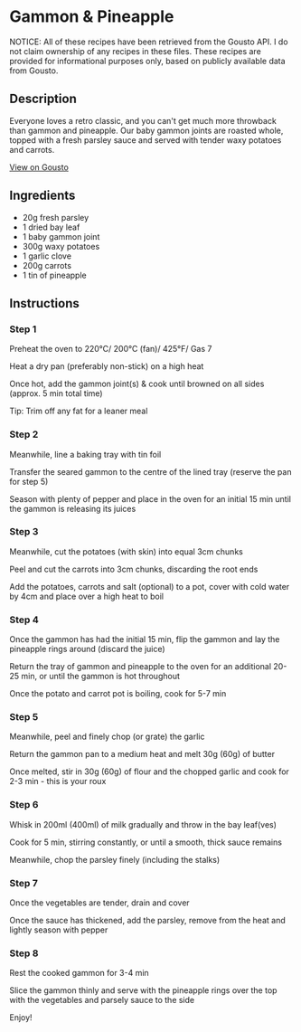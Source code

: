 # Gammon & Pineapple

NOTICE: All of these recipes have been retrieved from the Gousto API. I do not claim ownership of any recipes in these files. These recipes are provided for informational purposes only, based on publicly available data from Gousto.

## Description

Everyone loves a retro classic, and you can't get much more throwback than gammon and pineapple. Our baby gammon joints are roasted whole, topped with a fresh parsley sauce and served with tender waxy potatoes and carrots.

[View on Gousto](https://www.gousto.co.uk/recipes/cookbook/gammon-pineapple)

## Ingredients

- 20g fresh parsley
- 1 dried bay leaf
- 1 baby gammon joint
- 300g waxy potatoes
- 1 garlic clove
- 200g carrots
- 1 tin of pineapple

## Instructions


### Step 1

Preheat the oven to 220&deg;C/ 200&deg;C (fan)/ 425&deg;F/ Gas 7


Heat a dry pan (preferably non-stick) on a high heat


Once hot, add the gammon joint<span class="text-danger">(s)</span> &amp; cook until browned on all sides (approx. 5 min total time)


Tip: Trim off any fat for a leaner meal


### Step 2

Meanwhile, line a baking tray with tin foil


Transfer the seared gammon to the centre of the lined tray (reserve the pan for step 5)


Season with plenty of pepper and place in the oven for an initial 15 min until the gammon is releasing its juices


### Step 3

Meanwhile, cut the potatoes (with skin) into equal 3cm chunks


Peel and cut the carrots into 3cm chunks, discarding the root ends


Add the potatoes, carrots and salt (optional) to a pot, cover with cold water by 4cm and place over a high heat to boil


### Step 4

Once the gammon has had the initial 15 min, flip the gammon and lay the pineapple rings around (discard the juice)


Return the tray of gammon and pineapple to the oven for an additional 20-25 min, or until the gammon is hot throughout


Once the potato and carrot pot is boiling, cook for 5-7 min


### Step 5

Meanwhile, peel and finely chop (or grate) the garlic


Return the gammon pan to a medium heat and melt 30g <span class="text-danger">(60g)</span> of butter


Once melted, stir in 30g <span class="text-danger">(60g)</span> of flour and the chopped garlic and cook for 2-3 min - this is your roux


### Step 6

Whisk in 200ml <span class="text-danger">(400ml)</span> of milk gradually and throw in the bay leaf<span class="text-danger">(ves)</span>


Cook for 5 min, stirring constantly, or until a smooth, thick sauce remains


Meanwhile, chop the parsley finely (including the stalks)


### Step 7

Once the vegetables are tender, drain and cover


Once the sauce has thickened, add the parsley, remove from the heat and lightly season with pepper

### Step 8

Rest the cooked gammon for 3-4 min


Slice the gammon thinly and serve with the pineapple rings over the top with the vegetables and parsely sauce to the side


Enjoy!

